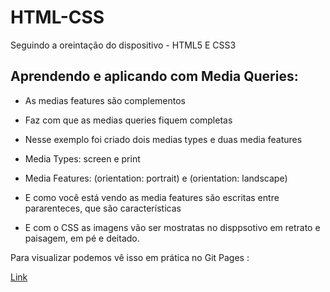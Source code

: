 # HTML-CSS

Seguindo a oreintação do dispositivo - HTML5 E CSS3 

 ## Aprendendo e aplicando com Media Queries: 
 
 - As medias features são complementos         
 - Faz com que as medias queries fiquem completas
 - Nesse exemplo foi criado dois medias types e duas media features 
 
 - Media Types: screen e print       
 - Media Features: (orientation: portrait) e (orientation: landscape)         
 - E como você está vendo as media features são escritas entre pararenteces, que são características            
 - E com o CSS as imagens vão ser mostratas no disppsotivo em retrato e paisagem, em pé e deitado.    
 
 
  Para visualizar podemos vê isso em prática no Git Pages :       
  
  [Link](https://mizarocha.github.io/HTML-CSS/)
